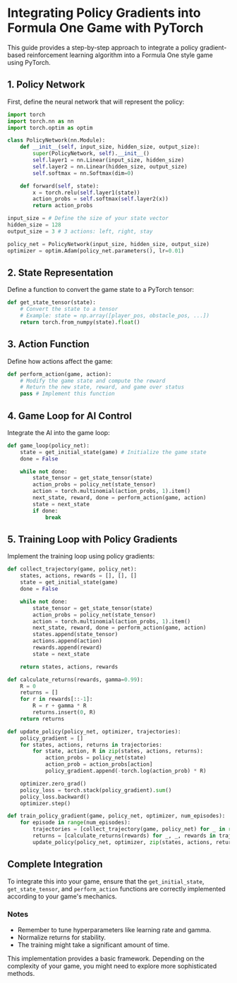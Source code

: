 
# Integrating Policy Gradients into Formula One Game with PyTorch

This guide provides a step-by-step approach to integrate a policy gradient-based reinforcement learning algorithm into a Formula One style game using PyTorch.

## 1. Policy Network

First, define the neural network that will represent the policy:

```python
import torch
import torch.nn as nn
import torch.optim as optim

class PolicyNetwork(nn.Module):
    def __init__(self, input_size, hidden_size, output_size):
        super(PolicyNetwork, self).__init__()
        self.layer1 = nn.Linear(input_size, hidden_size)
        self.layer2 = nn.Linear(hidden_size, output_size)
        self.softmax = nn.Softmax(dim=0)

    def forward(self, state):
        x = torch.relu(self.layer1(state))
        action_probs = self.softmax(self.layer2(x))
        return action_probs

input_size = # Define the size of your state vector
hidden_size = 128
output_size = 3 # 3 actions: left, right, stay

policy_net = PolicyNetwork(input_size, hidden_size, output_size)
optimizer = optim.Adam(policy_net.parameters(), lr=0.01)
```

## 2. State Representation

Define a function to convert the game state to a PyTorch tensor:

```python
def get_state_tensor(state):
    # Convert the state to a tensor
    # Example: state = np.array([player_pos, obstacle_pos, ...])
    return torch.from_numpy(state).float()
```

## 3. Action Function

Define how actions affect the game:

```python
def perform_action(game, action):
    # Modify the game state and compute the reward
    # Return the new state, reward, and game over status
    pass # Implement this function
```

## 4. Game Loop for AI Control

Integrate the AI into the game loop:

```python
def game_loop(policy_net):
    state = get_initial_state(game) # Initialize the game state
    done = False

    while not done:
        state_tensor = get_state_tensor(state)
        action_probs = policy_net(state_tensor)
        action = torch.multinomial(action_probs, 1).item()
        next_state, reward, done = perform_action(game, action)
        state = next_state
        if done:
            break
```

## 5. Training Loop with Policy Gradients

Implement the training loop using policy gradients:

```python
def collect_trajectory(game, policy_net):
    states, actions, rewards = [], [], []
    state = get_initial_state(game)
    done = False

    while not done:
        state_tensor = get_state_tensor(state)
        action_probs = policy_net(state_tensor)
        action = torch.multinomial(action_probs, 1).item()
        next_state, reward, done = perform_action(game, action)
        states.append(state_tensor)
        actions.append(action)
        rewards.append(reward)
        state = next_state

    return states, actions, rewards

def calculate_returns(rewards, gamma=0.99):
    R = 0
    returns = []
    for r in rewards[::-1]:
        R = r + gamma * R
        returns.insert(0, R)
    return returns

def update_policy(policy_net, optimizer, trajectories):
    policy_gradient = []
    for states, actions, returns in trajectories:
        for state, action, R in zip(states, actions, returns):
            action_probs = policy_net(state)
            action_prob = action_probs[action]
            policy_gradient.append(-torch.log(action_prob) * R)

    optimizer.zero_grad()
    policy_loss = torch.stack(policy_gradient).sum()
    policy_loss.backward()
    optimizer.step()

def train_policy_gradient(game, policy_net, optimizer, num_episodes):
    for episode in range(num_episodes):
        trajectories = [collect_trajectory(game, policy_net) for _ in range(num_trajectories)]
        returns = [calculate_returns(rewards) for _, _, rewards in trajectories]
        update_policy(policy_net, optimizer, zip(states, actions, returns))
```

## Complete Integration

To integrate this into your game, ensure that the `get_initial_state`, `get_state_tensor`, and `perform_action` functions are correctly implemented according to your game's mechanics.

### Notes

- Remember to tune hyperparameters like learning rate and gamma.
- Normalize returns for stability.
- The training might take a significant amount of time.

This implementation provides a basic framework. Depending on the complexity of your game, you might need to explore more sophisticated methods.
